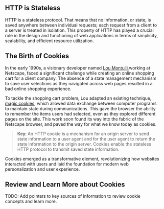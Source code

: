 ## HTTP is Stateless

HTTP is a stateless protocol. That means that no information, or state, is saved anywhere between individual requests; each request from a client to a server is treated in isolation. This property of HTTP has played a crucial role in the design and functioning of web applications in terms of simplicity, scalability, and efficient resource utilization.

## The Birth of Cookies

In the early 1990s, a visionary developer named [Lou Montulli ](https://en.wikipedia.org/wiki/Lou_Montulli) working at Netscape, faced a significant challenge while creating an online shopping cart for a client company. The absence of a state management mechanism to save user selections as they navigated across web pages resulted in a bad online shopping experience.

To tackle the shopping cart problem, Lou adapted an existing technique, [magic cookies](https://en.wikipedia.org/wiki/Magic_cookie), which allowed data exchange between computer programs to maintain state during communications. This gave the browser the ability to remember the items users had selected, even as they explored different pages on the site. This work soon found its way into the fabric of the Netscape browser, and paved the way for what we know today as cookies.

> **Key**: An HTTP cookie is a mechanism for an origin server to send state information to a user agent and for the user agent to return the state information to the origin server. Cookies enable the stateless HTTP protocol to transmit saved state information.

Cookies emerged as a transformative element, revolutionizing how websites interacted with users and laid the foundation for modern web personalization and user experience.

## Review and Learn More about Cookies

TODO: Add pointers to key sources of information to review cookie concepts and learn more.
